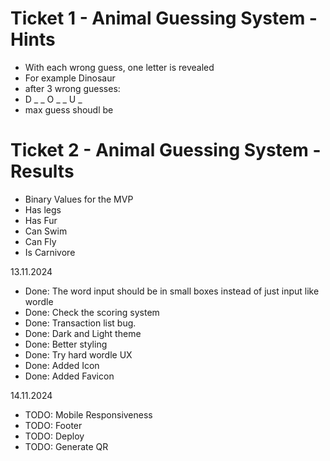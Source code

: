 # Ticket 1 - Animal Guessing System - Hints
* With each wrong guess, one letter is revealed 
* For example Dinosaur
* after 3 wrong guesses: 
* D _ _ O _ _ U _
* max guess shoudl be 

# Ticket 2 - Animal Guessing System - Results
* Binary Values for the MVP
* Has legs
* Has Fur
* Can Swim
* Can Fly
* Is Carnivore


13.11.2024

- Done: The word input should be in small boxes instead of just input like wordle
- Done: Check the scoring system 
- Done: Transaction list bug. 
- Done: Dark and Light theme
- Done: Better styling
- Done: Try hard wordle UX
- Done: Added Icon
- Done: Added Favicon


14.11.2024
* TODO: Mobile Responsiveness
* TODO: Footer 
* TODO: Deploy
* TODO: Generate QR 

 
